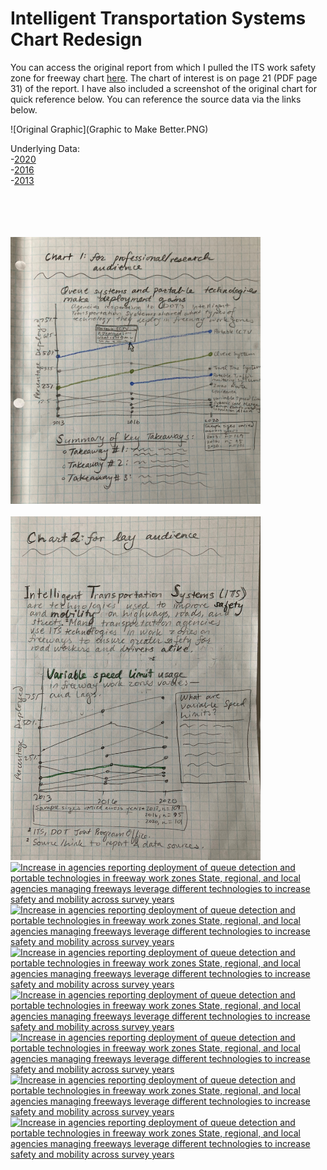 # Intelligent Transportation Systems Chart Redesign



You can access the original report from which I pulled the ITS work safety zone for freeway chart [here](https://rosap.ntl.bts.gov/view/dot/60122). The chart of interest is on page 21 (PDF page 31) of the report. I have also included a screenshot of the original chart for quick reference below. You can reference the source data via the links below.

![Original Graphic](Graphic to Make Better.PNG)

Underlying Data:<br>
-[2020](https://view.officeapps.live.com/op/view.aspx?src=https%3A%2F%2Fwww.itskrs.its.dot.gov%2Fsites%2Fdefault%2Ffiles%2Fdoc%2F2020_FM_data.xlsx&wdOrigin=BROWSELINK)
<br>
-[2016](https://view.officeapps.live.com/op/view.aspx?src=https%3A%2F%2Fwww.itskrs.its.dot.gov%2Fsites%2Fdefault%2Ffiles%2Fdeployment-statistics%2Fdata%2F2016%2F2016_FM_data.xlsx&wdOrigin=BROWSELINK)
<br>
-[2013](https://view.officeapps.live.com/op/view.aspx?src=https%3A%2F%2Fwww.itskrs.its.dot.gov%2Fsites%2Fdefault%2Ffiles%2Fdeployment-statistics%2Fdata%2F2013%2F2013_FM_data.xlsx&wdOrigin=BROWSELINK) 


<br>
<br>
<br>
<br>
<img src="C1- IMG-3653.jpg" width="400"/><br><br>    
<img src="C2- IMG-3654.jpg" width="400"/>



<div class='tableauPlaceholder' id='viz1663615270220' style='position: relative'><noscript><a href='#'><img alt='Increase in agencies reporting deployment of queue detection and portable technologies in freeway work zones State, regional, and local agencies managing freeways leverage different technologies to increase safety and mobility across survey years ' src='https:&#47;&#47;public.tableau.com&#47;static&#47;images&#47;Te&#47;TechnicalAudience&#47;TechAudience&#47;1_rss.png' style='border: none' /></a></noscript><object class='tableauViz'  style='display:none;'><param name='host_url' value='https%3A%2F%2Fpublic.tableau.com%2F' /> <param name='embed_code_version' value='3' /> <param name='site_root' value='' /><param name='name' value='TechnicalAudience&#47;TechAudience' /><param name='tabs' value='no' /><param name='toolbar' value='yes' /><param name='static_image' value='https:&#47;&#47;public.tableau.com&#47;static&#47;images&#47;Te&#47;TechnicalAudience&#47;TechAudience&#47;1.png' /> <param name='animate_transition' value='yes' /><param name='display_static_image' value='yes' /><param name='display_spinner' value='yes' /><param name='display_overlay' value='yes' /><param name='display_count' value='yes' /><param name='language' value='en-US' /><param name='filter' value='publish=yes' /></object></div>                
<script type='text/javascript'>                    
  var divElement = document.getElementById('viz1663615270220');                    
  var vizElement = divElement.getElementsByTagName('object')[0];                    
  vizElement.style.width='100%';vizElement.style.height=(divElement.offsetWidth*0.75)+'px';                    
  var scriptElement = document.createElement('script');                    
  scriptElement.src = 'https://public.tableau.com/javascripts/api/viz_v1.js';                    
  vizElement.parentNode.insertBefore(scriptElement, vizElement);                
</script>



<div class='tableauPlaceholder' id='viz1663615217935' style='position: relative'><noscript><a href='#'><img alt='Increase in agencies reporting deployment of queue detection and portable technologies in freeway work zones State, regional, and local agencies managing freeways leverage different technologies to increase safety and mobility across survey years ' src='https:&#47;&#47;public.tableau.com&#47;static&#47;images&#47;Te&#47;TechnicalAudience&#47;TechAudience&#47;1_rss.png' style='border: none' /></a></noscript><object class='tableauViz'  style='display:none;'><param name='host_url' value='https%3A%2F%2Fpublic.tableau.com%2F' /> <param name='embed_code_version' value='3' /> <param name='site_root' value='' /><param name='name' value='TechnicalAudience&#47;TechAudience' /><param name='tabs' value='no' /><param name='toolbar' value='yes' /><param name='static_image' value='https:&#47;&#47;public.tableau.com&#47;static&#47;images&#47;Te&#47;TechnicalAudience&#47;TechAudience&#47;1.png' /> <param name='animate_transition' value='yes' /><param name='display_static_image' value='yes' /><param name='display_spinner' value='yes' /><param name='display_overlay' value='yes' /><param name='display_count' value='yes' /><param name='language' value='en-US' /><param name='filter' value='publish=yes' /></object></div>                <script type='text/javascript'>                    var divElement = document.getElementById('viz1663615217935');                    var vizElement = divElement.getElementsByTagName('object')[0];                    vizElement.style.width='100%';vizElement.style.height=(divElement.offsetWidth*0.75)+'px';                    var scriptElement = document.createElement('script');                    scriptElement.src = 'https://public.tableau.com/javascripts/api/viz_v1.js';                    vizElement.parentNode.insertBefore(scriptElement, vizElement);                </script><div class='tableauPlaceholder' id='viz1663615217935' style='position: relative'><noscript><a href='#'><img alt='Increase in agencies reporting deployment of queue detection and portable technologies in freeway work zones State, regional, and local agencies managing freeways leverage different technologies to increase safety and mobility across survey years ' src='https:&#47;&#47;public.tableau.com&#47;static&#47;images&#47;Te&#47;TechnicalAudience&#47;TechAudience&#47;1_rss.png' style='border: none' /></a></noscript><object class='tableauViz'  style='display:none;'><param name='host_url' value='https%3A%2F%2Fpublic.tableau.com%2F' /> <param name='embed_code_version' value='3' /> <param name='site_root' value='' /><param name='name' value='TechnicalAudience&#47;TechAudience' /><param name='tabs' value='no' /><param name='toolbar' value='yes' /><param name='static_image' value='https:&#47;&#47;public.tableau.com&#47;static&#47;images&#47;Te&#47;TechnicalAudience&#47;TechAudience&#47;1.png' /> <param name='animate_transition' value='yes' /><param name='display_static_image' value='yes' /><param name='display_spinner' value='yes' /><param name='display_overlay' value='yes' /><param name='display_count' value='yes' /><param name='language' value='en-US' /><param name='filter' value='publish=yes' /></object></div>                <script type='text/javascript'>                    var divElement = document.getElementById('viz1663615217935');                    var vizElement = divElement.getElementsByTagName('object')[0];                    vizElement.style.width='100%';vizElement.style.height=(divElement.offsetWidth*0.75)+'px';                    var scriptElement = document.createElement('script');                    scriptElement.src = 'https://public.tableau.com/javascripts/api/viz_v1.js';                    vizElement.parentNode.insertBefore(scriptElement, vizElement);                </script>


<div class='tableauPlaceholder' id='viz1663615217935' style='position: relative'><noscript><a href='#'><img alt='Increase in agencies reporting deployment of queue detection and portable technologies in freeway work zones State, regional, and local agencies managing freeways leverage different technologies to increase safety and mobility across survey years ' src='https:&#47;&#47;public.tableau.com&#47;static&#47;images&#47;Te&#47;TechnicalAudience&#47;TechAudience&#47;1_rss.png' style='border: none' /></a></noscript><object class='tableauViz'  style='display:none;'><param name='host_url' value='https%3A%2F%2Fpublic.tableau.com%2F' /> <param name='embed_code_version' value='3' /> <param name='site_root' value='' /><param name='name' value='TechnicalAudience&#47;TechAudience' /><param name='tabs' value='no' /><param name='toolbar' value='yes' /><param name='static_image' value='https:&#47;&#47;public.tableau.com&#47;static&#47;images&#47;Te&#47;TechnicalAudience&#47;TechAudience&#47;1.png' /> <param name='animate_transition' value='yes' /><param name='display_static_image' value='yes' /><param name='display_spinner' value='yes' /><param name='display_overlay' value='yes' /><param name='display_count' value='yes' /><param name='language' value='en-US' /><param name='filter' value='publish=yes' /></object></div>                <script type='text/javascript'>                    var divElement = document.getElementById('viz1663615217935');                    var vizElement = divElement.getElementsByTagName('object')[0];                    vizElement.style.width='100%';vizElement.style.height=(divElement.offsetWidth*0.75)+'px';                    var scriptElement = document.createElement('script');                    scriptElement.src = 'https://public.tableau.com/javascripts/api/viz_v1.js';                    vizElement.parentNode.insertBefore(scriptElement, vizElement);                </script><div class='tableauPlaceholder' id='viz1663615217935' style='position: relative'><noscript><a href='#'><img alt='Increase in agencies reporting deployment of queue detection and portable technologies in freeway work zones State, regional, and local agencies managing freeways leverage different technologies to increase safety and mobility across survey years ' src='https:&#47;&#47;public.tableau.com&#47;static&#47;images&#47;Te&#47;TechnicalAudience&#47;TechAudience&#47;1_rss.png' style='border: none' /></a></noscript><object class='tableauViz'  style='display:none;'><param name='host_url' value='https%3A%2F%2Fpublic.tableau.com%2F' /> <param name='embed_code_version' value='3' /> <param name='site_root' value='' /><param name='name' value='TechnicalAudience&#47;TechAudience' /><param name='tabs' value='no' /><param name='toolbar' value='yes' /><param name='static_image' value='https:&#47;&#47;public.tableau.com&#47;static&#47;images&#47;Te&#47;TechnicalAudience&#47;TechAudience&#47;1.png' /> <param name='animate_transition' value='yes' /><param name='display_static_image' value='yes' /><param name='display_spinner' value='yes' /><param name='display_overlay' value='yes' /><param name='display_count' value='yes' /><param name='language' value='en-US' /><param name='filter' value='publish=yes' /></object></div>                <script type='text/javascript'>                    var divElement = document.getElementById('viz1663615217935');                    var vizElement = divElement.getElementsByTagName('object')[0];                    vizElement.style.width='100%';vizElement.style.height=(divElement.offsetWidth*0.75)+'px';                    var scriptElement = document.createElement('script');                    scriptElement.src = 'https://public.tableau.com/javascripts/api/viz_v1.js';                    vizElement.parentNode.insertBefore(scriptElement, vizElement);                </script>


<div class='tableauPlaceholder' id='viz1663615026030' style='position: relative'><noscript><a href='#'><img alt='Increase in agencies reporting deployment of queue detection and portable technologies in freeway work zones State, regional, and local agencies managing freeways leverage different technologies to increase safety and mobility across survey years ' src='https:&#47;&#47;public.tableau.com&#47;static&#47;images&#47;Te&#47;TechnicalAudience&#47;TechAudience&#47;1_rss.png' style='border: none' /></a></noscript><object class='tableauViz'  style='display:none;'><param name='host_url' value='https%3A%2F%2Fpublic.tableau.com%2F' /> <param name='embed_code_version' value='3' /> <param name='site_root' value='' /><param name='name' value='TechnicalAudience&#47;TechAudience' /><param name='tabs' value='no' /><param name='toolbar' value='yes' /><param name='static_image' value='https:&#47;&#47;public.tableau.com&#47;static&#47;images&#47;Te&#47;TechnicalAudience&#47;TechAudience&#47;1.png' /> <param name='animate_transition' value='yes' /><param name='display_static_image' value='yes' /><param name='display_spinner' value='yes' /><param name='display_overlay' value='yes' /><param name='display_count' value='yes' /><param name='language' value='en-US' /><param name='filter' value='publish=yes' /></object></div>                
<script type='text/javascript'>                    
  var divElement = document.getElementById('viz1663615026030');                    
  var vizElement = divElement.getElementsByTagName('object')[0];                    
  vizElement.style.width='100%';vizElement.style.height=(divElement.offsetWidth*0.75)+'px';                    
  var scriptElement = document.createElement('script');                    
  scriptElement.src = 'https://public.tableau.com/javascripts/api/viz_v1.js';                    
  vizElement.parentNode.insertBefore(scriptElement, vizElement);                
</script>







<div class='tableauPlaceholder' id='viz1663613440228' style='position: relative'><noscript><a href='#'><img alt='Increase in agencies reporting deployment of queue detection and portable technologies in freeway work zones State, regional, and local agencies managing freeways leverage different technologies to increase safety and mobility across survey years ' src='https:&#47;&#47;public.tableau.com&#47;static&#47;images&#47;Te&#47;TechnicalAudience&#47;TechAudience&#47;1_rss.png' style='border: none' /></a></noscript><object class='tableauViz'  style='display:none;'><param name='host_url' value='https%3A%2F%2Fpublic.tableau.com%2F' /> <param name='embed_code_version' value='3' /> <param name='site_root' value='' /><param name='name' value='TechnicalAudience&#47;TechAudience' /><param name='tabs' value='no' /><param name='toolbar' value='yes' /><param name='static_image' value='https:&#47;&#47;public.tableau.com&#47;static&#47;images&#47;Te&#47;TechnicalAudience&#47;TechAudience&#47;1.png' /> <param name='animate_transition' value='yes' /><param name='display_static_image' value='yes' /><param name='display_spinner' value='yes' /><param name='display_overlay' value='yes' /><param name='display_count' value='yes' /><param name='language' value='en-US' /><param name='filter' value='publish=yes' /></object>
</div>                
<script type='text/javascript'>                    
  var divElement = document.getElementById('viz1663613440228');                    
  var vizElement = divElement.getElementsByTagName('object')[0];                    
  vizElement.style.width='100%';vizElement.style.height=(divElement.offsetWidth*0.75)+'px';                    
  var scriptElement = document.createElement('script');                    
  scriptElement.src = 'https://public.tableau.com/javascripts/api/viz_v1.js';                    
  vizElement.parentNode.insertBefore(scriptElement, vizElement);                
</script>
